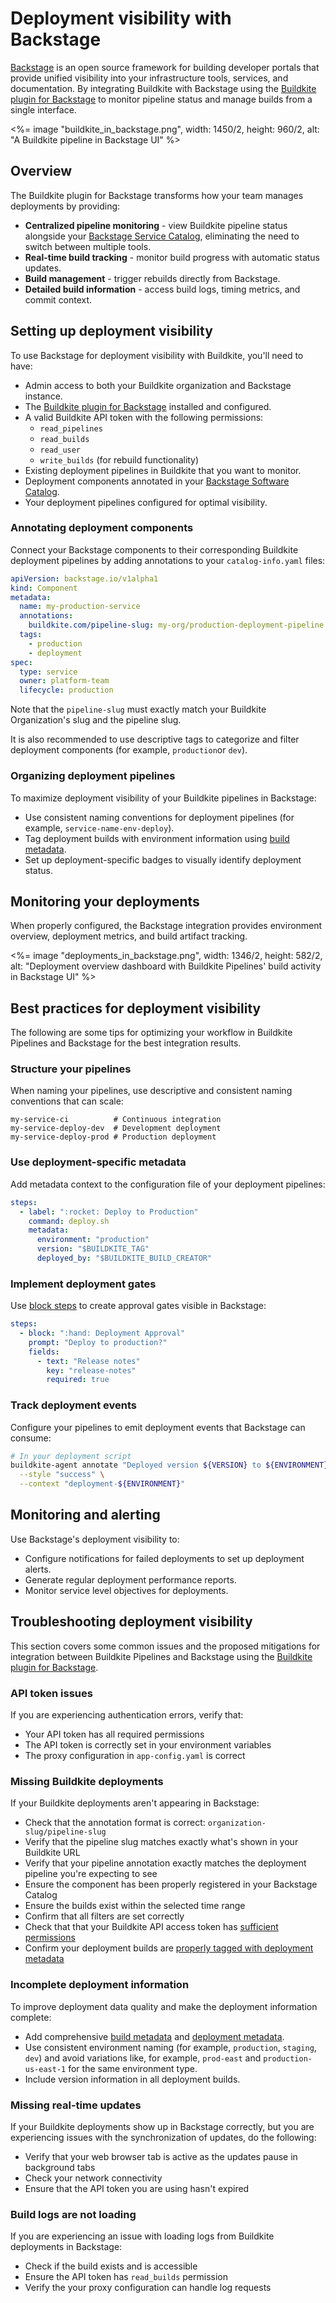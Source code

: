 # Deployment visibility with Backstage

[Backstage](https://backstage.io/) is an open source framework for building developer portals that provide unified visibility into your infrastructure tools, services, and documentation. By integrating Buildkite with Backstage using the [Buildkite plugin for Backstage](https://github.com/buildkite/backstage-plugin) to monitor pipeline status and manage builds from a single interface.

<%= image "buildkite_in_backstage.png", width: 1450/2, height: 960/2, alt: "A Buildkite pipeline in Backstage UI" %>

## Overview

The Buildkite plugin for Backstage transforms how your team manages deployments by providing:

- **Centralized pipeline monitoring** - view Buildkite pipeline status alongside your [Backstage Service Catalog](https://backstage.io/docs/features/software-catalog/), eliminating the need to switch between multiple tools.
- **Real-time build tracking** - monitor build progress with automatic status updates.
- **Build management** - trigger rebuilds directly from Backstage.
- **Detailed build information** - access build logs, timing metrics, and commit context.

## Setting up deployment visibility

To use Backstage for deployment visibility with Buildkite, you'll need to have:

- Admin access to both your Buildkite organization and Backstage instance.
- The [Buildkite plugin for Backstage](/docs/pipelines/integrations/other/backstage) installed and configured.
- A valid Buildkite API token with the following permissions:
  * `read_pipelines`
  * `read_builds`
  * `read_user`
  * `write_builds` (for rebuild functionality)
- Existing deployment pipelines in Buildkite that you want to monitor.
- Deployment components annotated in your [Backstage Software Catalog](https://backstage.io/docs/features/software-catalog/).
- Your deployment pipelines configured for optimal visibility.

### Annotating deployment components

Connect your Backstage components to their corresponding Buildkite deployment pipelines by adding annotations to your `catalog-info.yaml` files:

```yaml
apiVersion: backstage.io/v1alpha1
kind: Component
metadata:
  name: my-production-service
  annotations:
    buildkite.com/pipeline-slug: my-org/production-deployment-pipeline
  tags:
    - production
    - deployment
spec:
  type: service
  owner: platform-team
  lifecycle: production
```
Note that the `pipeline-slug` must exactly match your Buildkite Organization's slug and the pipeline slug.

It is also recommended to use descriptive tags to categorize and filter deployment components (for example, `production`or `dev`).

### Organizing deployment pipelines

To maximize deployment visibility of your Buildkite pipelines in Backstage:

- Use consistent naming conventions for deployment pipelines (for example, `service-name-env-deploy`).
- Tag deployment builds with environment information using [build metadata](/docs/pipelines/configure/build-meta-data).
- Set up deployment-specific badges to visually identify deployment status.

## Monitoring your deployments

When properly configured, the Backstage integration provides environment overview, deployment metrics, and build artifact tracking.

<%= image "deployments_in_backstage.png", width: 1346/2, height: 582/2, alt: "Deployment overview dashboard with Buildkite Pipelines' build activity in Backstage UI" %>

## Best practices for deployment visibility

The following are some tips for optimizing your workflow in Buildkite Pipelines and Backstage for the best integration results.

### Structure your pipelines

When naming your pipelines, use descriptive and consistent naming conventions that can scale:

```
my-service-ci          # Continuous integration
my-service-deploy-dev  # Development deployment
my-service-deploy-prod # Production deployment
```

### Use deployment-specific metadata

Add metadata context to the configuration file of your deployment pipelines:

```yaml
steps:
  - label: ":rocket: Deploy to Production"
    command: deploy.sh
    metadata:
      environment: "production"
      version: "$BUILDKITE_TAG"
      deployed_by: "$BUILDKITE_BUILD_CREATOR"
```

### Implement deployment gates

Use [block steps](/docs/pipelines/configure/step-types/block-step) to create approval gates visible in Backstage:

```yaml
steps:
  - block: ":hand: Deployment Approval"
    prompt: "Deploy to production?"
    fields:
      - text: "Release notes"
        key: "release-notes"
        required: true
```

### Track deployment events

Configure your pipelines to emit deployment events that Backstage can consume:

```bash
# In your deployment script
buildkite-agent annotate "Deployed version ${VERSION} to ${ENVIRONMENT}" \
  --style "success" \
  --context "deployment-${ENVIRONMENT}"
```

## Monitoring and alerting

Use Backstage's deployment visibility to:

- Configure notifications for failed deployments to set up deployment alerts.
- Generate regular deployment performance reports.
- Monitor service level objectives for deployments.

## Troubleshooting deployment visibility

This section covers some common issues and the proposed mitigations for integration between Buildkite Pipelines and Backstage using the [Buildkite plugin for Backstage](/docs/pipelines/integrations/other/backstage).

### API token issues

If you are experiencing authentication errors, verify that:

- Your API token has all required permissions
- The API token is correctly set in your environment variables
- The proxy configuration in `app-config.yaml` is correct

### Missing Buildkite deployments

If your Buildkite deployments aren't appearing in Backstage:

- Check that the annotation format is correct: `organization-slug/pipeline-slug`
- Verify that the pipeline slug matches exactly what's shown in your Buildkite URL
- Verify that your pipeline annotation exactly matches the deployment pipeline you're expecting to see
- Ensure the component has been properly registered in your Backstage Catalog
- Ensure the builds exist within the selected time range
- Confirm that all filters are set correctly
- Check that that your Buildkite API access token has [sufficient permissions](/docs/apis/managing-api-tokens#token-scopes)
- Confirm your deployment builds are [properly tagged with deployment metadata](/docs/pipelines/deployments/deployment-visibility-with-backstage#best-practices-for-deployment-visibility-use-deployment-specific-metadata)

### Incomplete deployment information

To improve deployment data quality and make the deployment information complete:

- Add comprehensive [build metadata](/docs/pipelines/configure/build-meta-data#setting-data) and [deployment metadata](/docs/pipelines/deployments/deployment-visibility-with-backstage#best-practices-for-deployment-visibility-use-deployment-specific-metadata).
- Use consistent environment naming (for example, `production`, `staging`, `dev`) and avoid variations like, for example, `prod-east` and `production-us-east-1` for the same environment type.
- Include version information in all deployment builds.

### Missing real-time updates

If your Buildkite deployments show up in Backstage correctly, but you are experiencing issues with the synchronization of updates, do the following:

- Verify that your web browser tab is active as the updates pause in background tabs
- Check your network connectivity
- Ensure that the API token you are using hasn't expired

### Build logs are not loading

If you are experiencing an issue with loading logs from Buildkite deployments in Backstage:

- Check if the build exists and is accessible
- Ensure the API token has `read_builds` permission
- Verify the your proxy configuration can handle log requests
